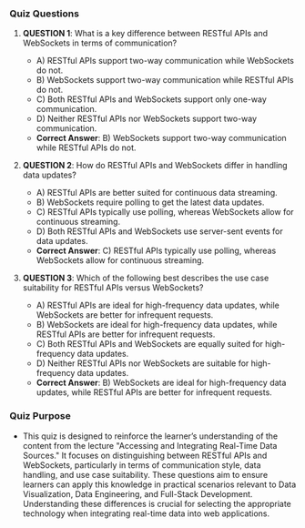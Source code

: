 ### Quiz Questions ###

1. **QUESTION 1**: What is a key difference between RESTful APIs and WebSockets in terms of communication?
   - A) RESTful APIs support two-way communication while WebSockets do not.
   - B) WebSockets support two-way communication while RESTful APIs do not.
   - C) Both RESTful APIs and WebSockets support only one-way communication.
   - D) Neither RESTful APIs nor WebSockets support two-way communication.
   - **Correct Answer**: B) WebSockets support two-way communication while RESTful APIs do not.

2. **QUESTION 2**: How do RESTful APIs and WebSockets differ in handling data updates?
   - A) RESTful APIs are better suited for continuous data streaming.
   - B) WebSockets require polling to get the latest data updates.
   - C) RESTful APIs typically use polling, whereas WebSockets allow for continuous streaming.
   - D) Both RESTful APIs and WebSockets use server-sent events for data updates.
   - **Correct Answer**: C) RESTful APIs typically use polling, whereas WebSockets allow for continuous streaming.

3. **QUESTION 3**: Which of the following best describes the use case suitability for RESTful APIs versus WebSockets?
   - A) RESTful APIs are ideal for high-frequency data updates, while WebSockets are better for infrequent requests.
   - B) WebSockets are ideal for high-frequency data updates, while RESTful APIs are better for infrequent requests.
   - C) Both RESTful APIs and WebSockets are equally suited for high-frequency data updates.
   - D) Neither RESTful APIs nor WebSockets are suitable for high-frequency data updates.
   - **Correct Answer**: B) WebSockets are ideal for high-frequency data updates, while RESTful APIs are better for infrequent requests.

### Quiz Purpose ###

- This quiz is designed to reinforce the learner’s understanding of the content from the lecture "Accessing and Integrating Real-Time Data Sources." It focuses on distinguishing between RESTful APIs and WebSockets, particularly in terms of communication style, data handling, and use case suitability. These questions aim to ensure learners can apply this knowledge in practical scenarios relevant to Data Visualization, Data Engineering, and Full-Stack Development. Understanding these differences is crucial for selecting the appropriate technology when integrating real-time data into web applications.